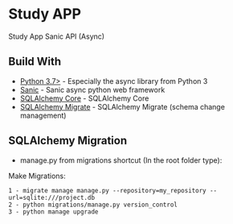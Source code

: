 # Study APP
Study App Sanic API (Async)

## Build With

* [Python 3.7>](https://docs.python.org/3/library/asyncio.html) - Especially the async library from Python 3
* [Sanic](https://sanic.readthedocs.io/en/latest/) - Sanic async python web framework
* [SQLAlchemy Core](https://docs.sqlalchemy.org/en/13/core/) - SQLAlchemy Core
* [SQLAlchemy Migrate](https://sqlalchemy-migrate.readthedocs.io/en/latest/index.html) - SQLAlchemy Migrate (schema change management)

## SQLAlchemy Migration

 - manage.py from migrations shortcut (In the root folder type):

 Make Migrations:
 
```buildoutcfg
1 - migrate manage manage.py --repository=my_repository --url=sqlite:///project.db
2 - python migrations/manage.py version_control
3 - python manage upgrade

```
